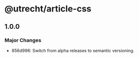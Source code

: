 # @utrecht/article-css

## 1.0.0

### Major Changes

- 856d996: Switch from alpha releases to semantic versioning.
